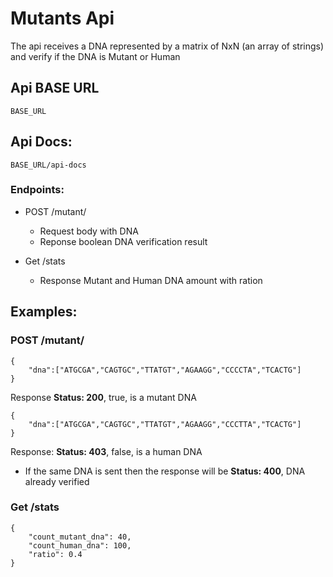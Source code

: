# Mutants Api

The api receives a DNA represented by a matrix of NxN (an array of strings) and verify if the DNA is Mutant or Human

## Api BASE URL

```
BASE_URL
```

## Api Docs:

```
BASE_URL/api-docs
```

### Endpoints:

 * POST /mutant/ 
   - Request body with DNA
   - Reponse boolean DNA verification result

 * Get /stats
   - Response Mutant and Human DNA amount with ration

## Examples:

### POST /mutant/ 

```
{
	"dna":["ATGCGA","CAGTGC","TTATGT","AGAAGG","CCCCTA","TCACTG"]
}

```
Response **Status: 200**, true, is a mutant DNA


```
{
	"dna":["ATGCGA","CAGTGC","TTATGT","AGAAGG","CCCTTA","TCACTG"]
}

```

Response: **Status: 403**, false, is a human DNA

* If the same DNA is sent then the response will be **Status: 400**, DNA already verified

### Get /stats


```
{
    "count_mutant_dna": 40,
    "count_human_dna": 100,
    "ratio": 0.4
}

```

